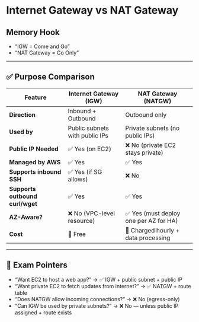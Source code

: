 # Internet Gateway vs NAT Gateway

## Memory Hook
- “IGW = Come and Go”
- “NAT Gateway = Go Only”

---

## ✅ Purpose Comparison

| Feature                | **Internet Gateway (IGW)**                | **NAT Gateway (NATGW)**                         |
|------------------------|-------------------------------------------|-------------------------------------------------|
| **Direction**           | Inbound + Outbound                        | Outbound only                                   |
| **Used by**             | Public subnets with public IPs            | Private subnets (no public IPs)                |
| **Public IP Needed**    | ✅ Yes (on EC2)                            | ❌ No (private EC2 stays private)              |
| **Managed by AWS**      | ✅ Yes                                     | ✅ Yes                                           |
| **Supports inbound SSH**| ✅ Yes (if SG allows)                     | ❌ No                                            |
| **Supports outbound curl/wget** | ✅ Yes                        | ✅ Yes                                           |
| **AZ-Aware?**           | ❌ No (VPC-level resource)                 | ✅ Yes (must deploy one per AZ for HA)         |
| **Cost**                | 💸 Free                                    | 💸 Charged hourly + data processing            |

---

## 🧠 Exam Pointers

- “Want EC2 to host a web app?” → ✅ IGW + public subnet + public IP
- “Want private EC2 to fetch updates from internet?” → ✅ NATGW + route table
- “Does NATGW allow incoming connections?” → ❌ No (egress-only)
- “Can IGW be used by private subnets?” → ❌ No — unless public IP assigned + route exists

